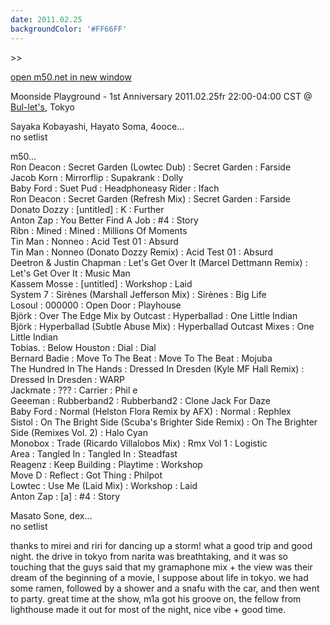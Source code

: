 ```yaml
---
date: 2011.02.25
backgroundColor: '#FF66FF'
---
```


\>>

[open m50.net in new window  
](http://m50.net/)  

Moonside Playground - 1st Anniversary 2011.02.25fr 22:00-04:00 CST @ [Bul-let's](http://www.bul-lets.com/), Tokyo  

Sayaka Kobayashi, Hayato Soma, 4ooce...  
no setlist  

m50...  
Ron Deacon : Secret Garden (Lowtec Dub) : Secret Garden : Farside  
Jacob Korn : Mirrorflip : Supakrank : Dolly  
Baby Ford : Suet Pud : Headphoneasy Rider : Ifach  
Ron Deacon : Secret Garden (Refresh Mix) : Secret Garden : Farside  
Donato Dozzy : \[untitled\] : K : Further  
Anton Zap : You Better Find A Job : #4 : Story  
Ribn : Mined : Mined : Millions Of Moments  
Tin Man : Nonneo : Acid Test 01 : Absurd  
Tin Man : Nonneo (Donato Dozzy Remix) : Acid Test 01 : Absurd  
Deetron & Justin Chapman : Let's Get Over It (Marcel Dettmann Remix) : Let's Get Over It : Music Man  
Kassem Mosse : \[untitled\] : Workshop : Laid  
System 7 : Sirènes (Marshall Jefferson Mix) : Sirènes : Big Life  
Losoul : 000000 : Open Door : Playhouse  
Björk : Over The Edge Mix by Outcast : Hyperballad : One Little Indian  
Björk : Hyperballad (Subtle Abuse Mix) : Hyperballad Outcast Mixes : One Little Indian  
Tobias. : Below Houston : Dial : Dial  
Bernard Badie : Move To The Beat : Move To The Beat : Mojuba  
The Hundred In The Hands : Dressed In Dresden (Kyle MF Hall Remix) : Dressed In Dresden : WARP  
Jackmate : ??? : Carrier : Phil e  
Geeeman : Rubberband2 : Rubberband2 : Clone Jack For Daze  
Baby Ford : Normal (Helston Flora Remix by AFX) : Normal : Rephlex  
Sistol : On The Bright Side (Scuba's Brighter Side Remix) : On The Brighter Side (Remixes Vol. 2) : Halo Cyan  
Monobox : Trade (Ricardo Villalobos Mix) : Rmx Vol 1 : Logistic  
Area : Tangled In : Tangled In : Steadfast  
Reagenz : Keep Building : Playtime : Workshop  
Move D : Reflect : Got Thing : Philpot  
Lowtec : Use Me (Laid Mix) : Workshop : Laid  
Anton Zap : \[a\] : #4 : Story  

Masato Sone, dex...  
no setlist  




thanks to mirei and riri for dancing up a storm! what a good trip and good night. the drive in tokyo from narita was breathtaking, and it was so touching that the guys said that my gramaphone mix + the view was their dream of the beginning of a movie, I suppose about life in tokyo. we had some ramen, followed by a shower and a snafu with the car, and then went to party. great time at the show, m1a got his groove on, the fellow from lighthouse made it out for most of the night, nice vibe + good time.